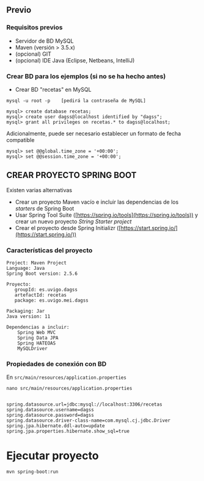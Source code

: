 ## Previo
### Requisitos previos

* Servidor de BD MySQL
* Maven (versión > 3.5.x)
* (opcional) GIT
* (opcional) IDE Java (Eclipse, Netbeans, IntelliJ)

### Crear BD para los ejemplos  (si no se ha hecho antes)

* Crear BD "recetas" en MySQL 

```
mysql -u root -p    [pedirá la contraseña de MySQL]

mysql> create database recetas;
mysql> create user dagss@localhost identified by "dagss";
mysql> grant all privileges on recetas.* to dagss@localhost;

```

Adicionalmente, puede ser necesario establecer un formato de fecha compatible
```
mysql> set @@global.time_zone = '+00:00';
mysql> set @@session.time_zone = '+00:00';
```

## CREAR PROYECTO SPRING BOOT
Existen varias alternativas
* Crear un proyecto Maven vacío e incluir las dependencias de los _starters_ de Spring Boot
* Usar Spring Tool Suite ([https://spring.io/tools](https://spring.io/tools)) y crear un nuevo proyecto _String Starter project_
* Crear el proyecto desde Spring Initializr ([https://start.spring.io/](https://start.spring.io/))

### Características del proyecto
```
Project: Maven Project
Language: Java
Spring Boot version: 2.5.6

Proyecto: 
   groupId: es.uvigo.dagss
   artefactId: recetas
   package: es.uvigo.mei.dagss

Packaging: Jar
Java version: 11

Dependencias a incluir:
    Spring Web MVC
    Spring Data JPA
    Spring HATEOAS
    MySQLDriver
```

### Propiedades de conexión con BD

En `src/main/resources/application.properties`

```
nano src/main/resources/application.properties


spring.datasource.url=jdbc:mysql://localhost:3306/recetas
spring.datasource.username=dagss
spring.datasource.password=dagss
spring.datasource.driver-class-name=com.mysql.cj.jdbc.Driver
spring.jpa.hibernate.ddl-auto=update
spring.jpa.properties.hibernate.show_sql=true

```

# Ejecutar proyecto

```
mvn spring-boot:run
```
